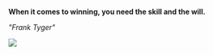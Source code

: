**When it comes to winning, you need the skill and the will.**

*"Frank Tyger"*

![](https://api.nosense.lol/ghvc/?username=cdfrm)
